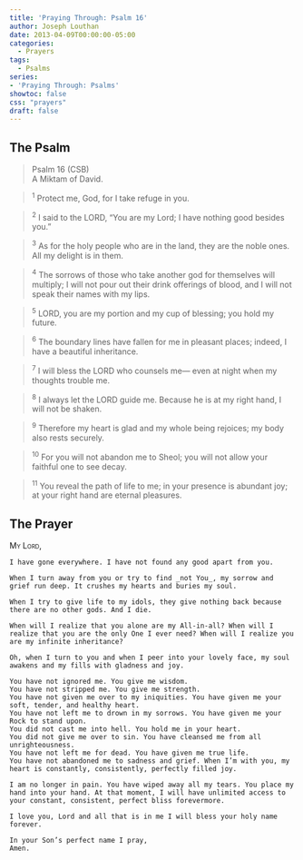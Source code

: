 ```yaml
---
title: 'Praying Through: Psalm 16'
author: Joseph Louthan
date: 2013-04-09T00:00:00-05:00
categories:
  - Prayers
tags:
  - Psalms
series:
- 'Praying Through: Psalms'
showtoc: false
css: "prayers"
draft: false
---
```

## The Psalm

>Psalm 16 (CSB)  
><sup></sup> A Miktam of David. 

><sup>1</sup> Protect me, God, for I take refuge in you. 

><sup>2</sup> I said to the LORD, “You are my Lord; I have nothing good besides you.” 

><sup>3</sup> As for the holy people who are in the land, they are the noble ones. All my delight is in them. 

><sup>4</sup> The sorrows of those who take another god for themselves will multiply; I will not pour out their drink offerings of blood, and I will not speak their names with my lips. 

><sup>5</sup> LORD, you are my portion and my cup of blessing; you hold my future. 

><sup>6</sup> The boundary lines have fallen for me in pleasant places; indeed, I have a beautiful inheritance. 

><sup>7</sup> I will bless the LORD who counsels me— even at night when my thoughts trouble me. 

><sup>8</sup> I always let the LORD guide me. Because he is at my right hand, I will not be shaken. 

><sup>9</sup> Therefore my heart is glad and my whole being rejoices; my body also rests securely. 

><sup>10</sup> For you will not abandon me to Sheol; you will not allow your faithful one to see decay. 

><sup>11</sup> You reveal the path of life to me; in your presence is abundant joy; at your right hand are eternal pleasures.

## The Prayer

<div style="font-variant: small-caps;">
  My Lord,
</div>

```text
I have gone everywhere. I have not found any good apart from you.

When I turn away from you or try to find _not You_, my sorrow and grief run deep. It crushes my hearts and buries my soul.

When I try to give life to my idols, they give nothing back because there are no other gods. And I die.

When will I realize that you alone are my All-in-all? When will I realize that you are the only One I ever need? When will I realize you are my infinite inheritance?

Oh, when I turn to you and when I peer into your lovely face, my soul awakens and my fills with gladness and joy.

You have not ignored me. You give me wisdom.
You have not stripped me. You give me strength.
You have not given me over to my iniquities. You have given me your soft, tender, and healthy heart.
You have not left me to drown in my sorrows. You have given me your Rock to stand upon.
You did not cast me into hell. You hold me in your heart.
You did not give me over to sin. You have cleansed me from all unrighteousness.
You have not left me for dead. You have given me true life.
You have not abandoned me to sadness and grief. When I’m with you, my heart is constantly, consistently, perfectly filled joy.

I am no longer in pain. You have wiped away all my tears. You place my hand into your hand. At that moment, I will have unlimited access to your constant, consistent, perfect bliss forevermore.

I love you, Lord and all that is in me I will bless your holy name forever.

In your Son’s perfect name I pray,
Amen.
```
